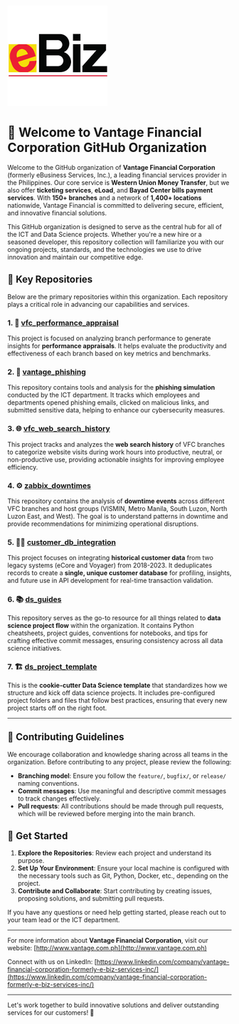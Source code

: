![eBiz Logo](./ebiz_logo.png)

# 👋 Welcome to Vantage Financial Corporation GitHub Organization

Welcome to the GitHub organization of **Vantage Financial Corporation** (formerly eBusiness Services, Inc.), a leading financial services provider in the Philippines. Our core service is **Western Union Money Transfer**, but we also offer **ticketing services**, **eLoad**, and **Bayad Center bills payment services**. With **150+ branches** and a network of **1,400+ locations** nationwide, Vantage Financial is committed to delivering secure, efficient, and innovative financial solutions.

This GitHub organization is designed to serve as the central hub for all of the ICT and Data Science projects. Whether you're a new hire or a seasoned developer, this repository collection will familiarize you with our ongoing projects, standards, and the technologies we use to drive innovation and maintain our competitive edge.

## 📂 Key Repositories

Below are the primary repositories within this organization. Each repository plays a critical role in advancing our capabilities and services.

### 1. 🚀 [vfc_performance_appraisal](https://github.com/vfc_performance_appraisal)
This project is focused on analyzing branch performance to generate insights for **performance appraisals**. It helps evaluate the productivity and effectiveness of each branch based on key metrics and benchmarks.

### 2. 🔐 [vantage_phishing](https://github.com/vantage_phishing)
This repository contains tools and analysis for the **phishing simulation** conducted by the ICT department. It tracks which employees and departments opened phishing emails, clicked on malicious links, and submitted sensitive data, helping to enhance our cybersecurity measures.

### 3. 🌐 [vfc_web_search_history](https://github.com/vfc_web_search_history)
This project tracks and analyzes the **web search history** of VFC branches to categorize website visits during work hours into productive, neutral, or non-productive use, providing actionable insights for improving employee efficiency.

### 4. ⚙️ [zabbix_downtimes](https://github.com/zabbix_downtimes)
This repository contains the analysis of **downtime events** across different VFC branches and host groups (VISMIN, Metro Manila, South Luzon, North Luzon East, and West). The goal is to understand patterns in downtime and provide recommendations for minimizing operational disruptions.

### 5. 🧑‍💻 [customer_db_integration](https://github.com/customer_db_integration)
This project focuses on integrating **historical customer data** from two legacy systems (eCore and Voyager) from 2018-2023. It deduplicates records to create a **single, unique customer database** for profiling, insights, and future use in API development for real-time transaction validation.

### 6. 📚 [ds_guides](https://github.com/ds_guides)
This repository serves as the go-to resource for all things related to **data science project flow** within the organization. It contains Python cheatsheets, project guides, conventions for notebooks, and tips for crafting effective commit messages, ensuring consistency across all data science initiatives.

### 7. 🏗️ [ds_project_template](https://github.com/ds_project_template)
This is the **cookie-cutter Data Science template** that standardizes how we structure and kick off data science projects. It includes pre-configured project folders and files that follow best practices, ensuring that every new project starts off on the right foot.

---

## 🔧 Contributing Guidelines

We encourage collaboration and knowledge sharing across all teams in the organization. Before contributing to any project, please review the following:
- **Branching model**: Ensure you follow the `feature/`, `bugfix/`, or `release/` naming conventions.
- **Commit messages**: Use meaningful and descriptive commit messages to track changes effectively.
- **Pull requests**: All contributions should be made through pull requests, which will be reviewed before merging into the main branch.

## 🏁 Get Started

1. **Explore the Repositories**: Review each project and understand its purpose.
2. **Set Up Your Environment**: Ensure your local machine is configured with the necessary tools such as Git, Python, Docker, etc., depending on the project.
3. **Contribute and Collaborate**: Start contributing by creating issues, proposing solutions, and submitting pull requests.

If you have any questions or need help getting started, please reach out to your team lead or the ICT department.

---

For more information about **Vantage Financial Corporation**, visit our website:
[http://www.vantage.com.ph](http://www.vantage.com.ph)

Connect with us on LinkedIn:
[https://www.linkedin.com/company/vantage-financial-corporation-formerly-e-biz-services-inc/](https://www.linkedin.com/company/vantage-financial-corporation-formerly-e-biz-services-inc/)

---

Let's work together to build innovative solutions and deliver outstanding services for our customers! 🚀
